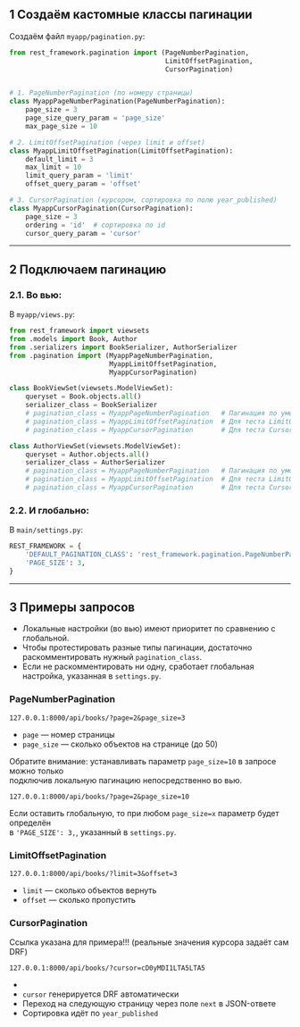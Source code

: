 ## 1 Создаём кастомные классы пагинации

Создаём файл `myapp/pagination.py`:

```python
from rest_framework.pagination import (PageNumberPagination, 
                                       LimitOffsetPagination, 
                                       CursorPagination)


# 1. PageNumberPagination (по номеру страницы)
class MyappPageNumberPagination(PageNumberPagination):
    page_size = 3
    page_size_query_param = 'page_size'
    max_page_size = 10

# 2. LimitOffsetPagination (через limit и offset)
class MyappLimitOffsetPagination(LimitOffsetPagination):
    default_limit = 3
    max_limit = 10
    limit_query_param = 'limit'
    offset_query_param = 'offset'

# 3. CursorPagination (курсором, сортировка по полю year_published)
class MyappCursorPagination(CursorPagination):
    page_size = 3
    ordering = 'id'  # сортировка по id
    cursor_query_param = 'cursor'

```

---

## 2 Подключаем пагинацию 

### 2.1. Во вью:

В `myapp/views.py`:

```python
from rest_framework import viewsets
from .models import Book, Author
from .serializers import BookSerializer, AuthorSerializer
from .pagination import (MyappPageNumberPagination,
                         MyappLimitOffsetPagination,
                         MyappCursorPagination)

class BookViewSet(viewsets.ModelViewSet):
    queryset = Book.objects.all()
    serializer_class = BookSerializer
    # pagination_class = MyappPageNumberPagination   # Пагинация по умолчанию
    # pagination_class = MyappLimitOffsetPagination  # Для теста LimitOffset
    # pagination_class = MyappCursorPagination       # Для теста CursorPagination

class AuthorViewSet(viewsets.ModelViewSet):
    queryset = Author.objects.all()
    serializer_class = AuthorSerializer
    # pagination_class = MyappPageNumberPagination   # Пагинация по умолчанию
    # pagination_class = MyappLimitOffsetPagination  # Для теста LimitOffset
    # pagination_class = MyappCursorPagination       # Для теста CursorPagination

```

### 2.2. И глобально:

В `main/settings.py`:

```python
REST_FRAMEWORK = {
    'DEFAULT_PAGINATION_CLASS': 'rest_framework.pagination.PageNumberPagination',
    'PAGE_SIZE': 3,
}
```

---

## 3 Примеры запросов

* Локальные настройки (во вью) имеют приоритет по сравнению с глобальной.
* Чтобы протестировать разные типы пагинации, достаточно раскомментировать нужный `pagination_class`.
* Если не раскомментировать ни одну, сработает глобальная настройка, указанная в `settings.py`. 

### PageNumberPagination

```http
127.0.0.1:8000/api/books/?page=2&page_size=3
```

* `page` — номер страницы
* `page_size` — сколько объектов на странице (до 50)

Обратите внимание: устанавливать параметр `page_size=10` в запросе можно только  
подключив локальную пагинацию непосредственно во вью.

```http request
127.0.0.1:8000/api/books/?page=2&page_size=10
```
Если оставить глобальную, то при любом `page_size=x` параметр будет определён  
в `'PAGE_SIZE': 3,`, указанный в  `settings.py`.


### LimitOffsetPagination

```http
127.0.0.1:8000/api/books/?limit=3&offset=3
```

* `limit` — сколько объектов вернуть
* `offset` — сколько пропустить

### CursorPagination

Ссылка указана для примера!!! (реальные значения курсора задаёт сам DRF)

```http
127.0.0.1:8000/api/books/?cursor=cD0yMDI1LTA5LTA5
```
* 
* `cursor` генерируется DRF автоматически
* Переход на следующую страницу через поле `next` в JSON-ответе
* Сортировка идёт по `year_published`


